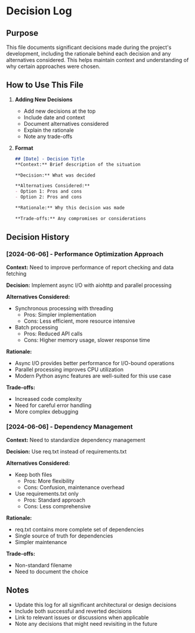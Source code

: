 # Decision Log

## Purpose
This file documents significant decisions made during the project's development, including the rationale behind each decision and any alternatives considered. This helps maintain context and understanding of why certain approaches were chosen.

## How to Use This File
1. **Adding New Decisions**
   - Add new decisions at the top
   - Include date and context
   - Document alternatives considered
   - Explain the rationale
   - Note any trade-offs

2. **Format**
   ```markdown
   ## [Date] - Decision Title
   **Context:** Brief description of the situation
   
   **Decision:** What was decided
   
   **Alternatives Considered:**
   - Option 1: Pros and cons
   - Option 2: Pros and cons
   
   **Rationale:** Why this decision was made
   
   **Trade-offs:** Any compromises or considerations
   ```

## Decision History

### [2024-06-06] - Performance Optimization Approach
**Context:** Need to improve performance of report checking and data fetching

**Decision:** Implement async I/O with aiohttp and parallel processing

**Alternatives Considered:**
- Synchronous processing with threading
  - Pros: Simpler implementation
  - Cons: Less efficient, more resource intensive
- Batch processing
  - Pros: Reduced API calls
  - Cons: Higher memory usage, slower response time

**Rationale:** 
- Async I/O provides better performance for I/O-bound operations
- Parallel processing improves CPU utilization
- Modern Python async features are well-suited for this use case

**Trade-offs:**
- Increased code complexity
- Need for careful error handling
- More complex debugging

### [2024-06-06] - Dependency Management
**Context:** Need to standardize dependency management

**Decision:** Use req.txt instead of requirements.txt

**Alternatives Considered:**
- Keep both files
  - Pros: More flexibility
  - Cons: Confusion, maintenance overhead
- Use requirements.txt only
  - Pros: Standard approach
  - Cons: Less comprehensive

**Rationale:**
- req.txt contains more complete set of dependencies
- Single source of truth for dependencies
- Simpler maintenance

**Trade-offs:**
- Non-standard filename
- Need to document the choice

## Notes
- Update this log for all significant architectural or design decisions
- Include both successful and reverted decisions
- Link to relevant issues or discussions when applicable
- Note any decisions that might need revisiting in the future 